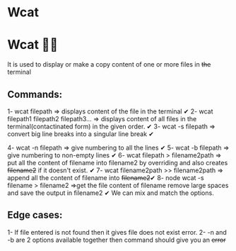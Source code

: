# Wcat
# Wcat 🚀🚀 

It is used to display or make a copy content of one or more files in ~~the~~ terminal 

## Commands:
1- wcat filepath => displays content of the file in the terminal ✔
2- wcat filepath1 filepath2 filepath3... => displays content of all files in the terminal(contactinated form) in the given order. ✔
3- wcat -s filepath => convert big line breaks into a singular line break ✔

4- wcat -n filepath => give numbering to all the lines  ✔
5- wcat -b filepath => give numbering to non-empty lines  ✔
6- wcat filepath > filename2path => put all the content of filename into filename2 by overriding and also creates ~~filename2~~ if it doesn't exist. ✔
7- wcat filename2path >> filename2path => append all the content of filename into ~~filename2~~✔
8- node wcat -s filename > filename2 =>get the file content of filename remove large spaces and save the output in filename2 ✔
We can mix and match the options.

## Edge cases:

1- If file entered is not found then it gives file does not exist error.
2- -n and -b are 2 options available together then command should give you an ~~error~~
